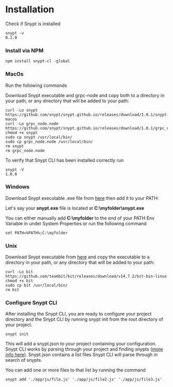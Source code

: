 # Installation

Check if Snypt is installed

```
snypt -v
0.1.0
```
### Install via NPM

```
npm install snypt-cl -global
```

### MacOs

Run the following commands 

Download Snypt executable and grpc-node and copy both to a directory in your path, or any directory that will be added to your path:

```
curl -Lo snypt https://github.com/snypt/snypt.github.io/releases/download/1.0.1/snypt-macos
curl -Lo grpc_node.node https://github.com/snypt/snypt.github.io/releases/download/1.0.1/grpc_node.node
chmod +x snypt
sudo cp snypt /usr/local/bin/
sudo cp grpc_node.node /usr/local/bin/ 
rm snypt
rm grpc_node.node
```

To verify that Snypt CLI has been installed correctly run
```
snypt -V
1.0.0
```

### Windows
Download Snypt executable .exe file from [here](https://github.com/snypt/snypt.github.io/releases/download/1.0.1/snypt-windows.exe) then add it to your PATH:

Let's say your __snypt.exe__ file is located at **C:\myfolder\snypt.exe**

You can either manually add **C:\myfolder** to the end of your PATH Env Variable in under 
System Properties or run the following command 
 
```
set PATH=%PATH%;C:\myfolder
```

### Unix
Download Snypt executable from [here]() and copy the executable to a directory in your path, or any directory that will be added to your path:

 
```
curl -Lo bit https://github.com/teambit/bit/releases/download/v14.7.2/bit-bin-linux
chmod +x bit
sudo cp bit /usr/local/bin/  
rm bit
```

### Configure Snypt CLI

After installing the Snypt CLI, you are ready to configure your project directory and the Snypt CLI by running snypt init 
from the root directory of your project.

```
snypt init
```

This will add a snypt.json to your project containing your configuration. Snypt CLI works 
by parsing through your project and finding snypts ([more info here](/docs/cli/pushing_snypts.md)). Snypt.json
contains a list files Snypt CLI will parse through in search of snypts. 

You can add one or more files to that list by running the command

```
snypt add './app/js/file.js' './app/js/file2.js' './app/js/file3.js'
```
